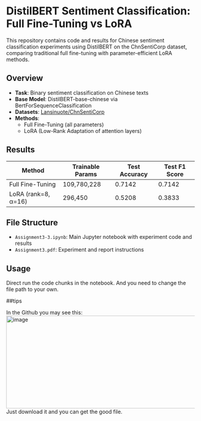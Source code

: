 # DistilBERT Sentiment Classification: Full Fine-Tuning vs LoRA

This repository contains code and results for Chinese sentiment classification experiments using DistilBERT on the ChnSentiCorp dataset, comparing traditional full fine-tuning with parameter-efficient LoRA methods.

## Overview

- **Task**: Binary sentiment classification on Chinese texts
- **Base Model**: DistilBERT-base-chinese via BertForSequenceClassification
- **Datasets**: [Lansinuote/ChnSentiCorp](https://huggingface.co/datasets/lansinuote/ChnSentiCorp)
- **Methods**:
  - Full Fine-Tuning (all parameters)
  - LoRA (Low-Rank Adaptation of attention layers)

## Results

| Method                  | Trainable Params | Test Accuracy | Test F1 Score |
|-------------------------|------------------|---------------|---------------|
| Full Fine-Tuning        | 109,780,228      | 0.7142        | 0.7142        |
| LoRA (rank=8, α=16)     | 296,450          | 0.5208        | 0.3833        |

## File Structure

- `Assignment3-3.ipynb`: Main Jupyter notebook with experiment code and results
- `Assignment3.pdf`: Experiment and report instructions

## Usage

Direct run the code chunks in the notebook. And you need to change the file path to your own.

##tips

In the Github you may see this:
<img width="681" height="248" alt="image" src="https://github.com/user-attachments/assets/8fbd5ce6-7b19-4458-940a-66b4a331173b" />
Just download it and you can get the good file.

